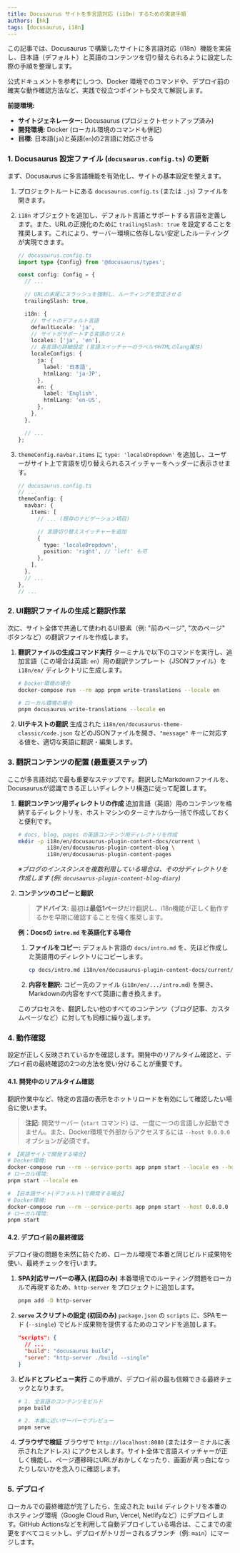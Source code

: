 ```yaml
---
title: Docusaurus サイトを多言語対応 (i18n) するための実装手順
authors: [hk]
tags: [docusaurus, i18n]
---
```


この記事では、Docusaurus で構築したサイトに多言語対応（i18n）機能を実装し、日本語（デフォルト）と英語のコンテンツを切り替えられるように設定した際の手順を整理します。

公式ドキュメントを参考にしつつ、Docker 環境でのコマンドや、デプロイ前の確実な動作確認方法など、実践で役立つポイントも交えて解説します。

**前提環境:**

*   **サイトジェネレーター:** Docusaurus (プロジェクトセットアップ済み)
*   **開発環境:** Docker (ローカル環境のコマンドも併記)
*   **目標:** 日本語(`ja`)と英語(`en`)の2言語に対応させる

<!-- truncate -->

### 1. Docusaurus 設定ファイル (`docusaurus.config.ts`) の更新

まず、Docusaurus に多言語機能を有効化し、サイトの基本設定を整えます。

1.  プロジェクトルートにある `docusaurus.config.ts` (または `.js`) ファイルを開きます。
2.  `i18n` オブジェクトを追加し、デフォルト言語とサポートする言語を定義します。また、URLの正規化のために `trailingSlash: true` を設定することを推奨します。これにより、サーバー環境に依存しない安定したルーティングが実現できます。

    ```typescript:docusaurus.config.ts
    // docusaurus.config.ts
    import type {Config} from '@docusaurus/types';

    const config: Config = {
      // ...

      // URLの末尾にスラッシュを強制し、ルーティングを安定させる
      trailingSlash: true,

      i18n: {
        // サイトのデフォルト言語
        defaultLocale: 'ja',
        // サイトがサポートする言語のリスト
        locales: ['ja', 'en'],
        // 各言語の詳細設定 (言語スイッチャーのラベルやHTMLのlang属性)
        localeConfigs: {
          ja: {
            label: '日本語',
            htmlLang: 'ja-JP',
          },
          en: {
            label: 'English',
            htmlLang: 'en-US',
          },
        },
      },

      // ...
    };
    ```

3.  `themeConfig.navbar.items` に `type: 'localeDropdown'` を追加し、ユーザーがサイト上で言語を切り替えられるスイッチャーをヘッダーに表示させます。

    ```typescript:docusaurus.config.ts
    // docusaurus.config.ts
    // ...
    themeConfig: {
      navbar: {
        items: [
          // ... (既存のナビゲーション項目)

          // 言語切り替えスイッチャーを追加
          {
            type: 'localeDropdown',
            position: 'right', // 'left' も可
          },
        ],
      },
      // ...
    },
    // ...
    ```

### 2. UI翻訳ファイルの生成と翻訳作業

次に、サイト全体で共通して使われるUI要素（例: "前のページ", "次のページ" ボタンなど）の翻訳ファイルを作成します。

1.  **翻訳ファイルの生成コマンド実行**
    ターミナルで以下のコマンドを実行し、追加言語（この場合は英語: `en`）用の翻訳テンプレート（JSONファイル）を `i18n/en/` ディレクトリに生成します。
    ```bash
    # Docker環境の場合
    docker-compose run --rm app pnpm write-translations --locale en

    # ローカル環境の場合
    pnpm docusaurus write-translations --locale en
    ```

2.  **UIテキストの翻訳**
    生成された `i18n/en/docusaurus-theme-classic/code.json` などのJSONファイルを開き、`"message"` キーに対応する値を、適切な英語に翻訳・編集します。

### 3. 翻訳コンテンツの配置 (最重要ステップ)

ここが多言語対応で最も重要なステップです。翻訳したMarkdownファイルを、Docusaurusが認識できる正しいディレクトリ構造に従って配置します。

1.  **翻訳コンテンツ用ディレクトリの作成**
    追加言語（英語）用のコンテンツを格納するディレクトリを、ホストマシンのターミナルから一括で作成しておくと便利です。
    ```bash
    # docs, blog, pages の英語コンテンツ用ディレクトリを作成
    mkdir -p i18n/en/docusaurus-plugin-content-docs/current \
             i18n/en/docusaurus-plugin-content-blog \
             i18n/en/docusaurus-plugin-content-pages
    ```
    *※ブログのインスタンスを複数利用している場合は、その分ディレクトリを作成します (例: `docusaurus-plugin-content-blog-diary`)*

2.  **コンテンツのコピーと翻訳**
    > **アドバイス:** 最初は**最低1ページ**だけ翻訳し、i18n機能が正しく動作するかを早期に確認することを強く推奨します。

    **例：Docsの `intro.md` を英語化する場合**

    1.  **ファイルをコピー:** デフォルト言語の `docs/intro.md` を、先ほど作成した英語用のディレクトリにコピーします。
        ```bash
        cp docs/intro.md i18n/en/docusaurus-plugin-content-docs/current/intro.md
        ```
    2.  **内容を翻訳:** コピー先のファイル (`i18n/en/.../intro.md`) を開き、Markdownの内容をすべて英語に書き換えます。

    このプロセスを、翻訳したい他のすべてのコンテンツ（ブログ記事、カスタムページなど）に対しても同様に繰り返します。

### 4. 動作確認

設定が正しく反映されているかを確認します。開発中のリアルタイム確認と、デプロイ前の最終確認の2つの方法を使い分けることが重要です。

#### 4.1. 開発中のリアルタイム確認

翻訳作業中など、特定の言語の表示をホットリロードを有効にして確認したい場合に使います。

> **注記:** 開発サーバー (`start` コマンド) は、一度に一つの言語しか起動できません。また、Docker環境で外部からアクセスするには `--host 0.0.0.0` オプションが必須です。

```bash
# 【英語サイトで開発する場合】
# Docker環境:
docker-compose run --rm --service-ports app pnpm start --locale en --host 0.0.0.0
# ローカル環境:
pnpm start --locale en

# 【日本語サイト(デフォルト)で開発する場合】
# Docker環境:
docker-compose run --rm --service-ports app pnpm start --host 0.0.0.0
# ローカル環境:
pnpm start
```

#### 4.2. デプロイ前の最終確認

デプロイ後の問題を未然に防ぐため、ローカル環境で本番と同じビルド成果物を使い、最終チェックを行います。

1.  **SPA対応サーバーの導入 (初回のみ)**
    本番環境でのルーティング問題をローカルで再現するため、`http-server` をプロジェクトに追加します。
    ```bash
    pnpm add -D http-server
    ```
2.  **`serve` スクリプトの設定 (初回のみ)**
    `package.json` の `scripts` に、SPAモード (`--single`) でビルド成果物を提供するためのコマンドを追加します。
    ```json:package.json
    "scripts": {
      // ...
      "build": "docusaurus build",
      "serve": "http-server ./build --single"
    }
    ```
3.  **ビルドとプレビュー実行**
    この手順が、デプロイ前の最も信頼できる最終チェックとなります。
    ```bash
    # 1. 全言語のコンテンツをビルド
    pnpm build

    # 2. 本番に近いサーバーでプレビュー
    pnpm serve
    ```
4.  **ブラウザで検証**
    ブラウザで `http://localhost:8080` (またはターミナルに表示されたアドレス) にアクセスします。サイト全体で言語スイッチャーが正しく機能し、ページ遷移時にURLがおかしくなったり、画面が真っ白になったりしないかを念入りに確認します。

### 5. デプロイ

ローカルでの最終確認が完了したら、生成された `build` ディレクトリを本番のホスティング環境（Google Cloud Run, Vercel, Netlifyなど）にデプロイします。GitHub Actionsなどを利用して自動デプロイしている場合は、ここまでの変更をすべてコミットし、デプロイがトリガーされるブランチ（例: `main`）にマージします。
